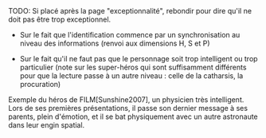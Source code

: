 <!-- Page: #595 L'identification -->

<adminonly>
  TODO: Si placé après la page "exceptionnalité", rebondir pour dire qu'il ne doit pas être trop exceptionnel.
</adminonly>

- Sur le fait que l'identification commence par un synchronisation au niveau des informations (renvoi aux dimensions H, S et P)

- Sur le fait qu'il ne faut pas que le personnage soit trop intelligent ou trop particulier (note sur les super-héros qui sont suffisamment différents pour que la lecture passe à un autre niveau : celle de la catharsis, la procuration)

Exemple du héros de FILM[Sunshine2007], un physicien très intelligent. Lors de ses premières présentations, il passe son dernier message à ses parents, plein d'émotion, et il se bat physiquement avec un autre astronaute dans leur engin spatial.